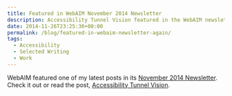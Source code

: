 ```yaml
---
title: Featured in WebAIM November 2014 Newsletter
description: Accessibility Tunnel Vision featured in the WebAIM newsletter.
date: 2014-11-26T23:25:30+00:00
permalink: /blog/featured-in-webaim-newsletter-again/
tags:
  - Accessibility
  - Selected Writing
  - Work
---
```


WebAIM featured one of my latest posts in its [November 2014 Newsletter](http://webaim.org/newsletter/2014/november). Check it out or read the post, [Accessibility Tunnel Vision](/blog/accessibility-tunnel-vision/).

